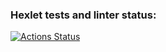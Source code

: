 ### Hexlet tests and linter status:
[![Actions Status](https://github.com/user-3a9afc676c66a4ad/frontend-project-46/actions/workflows/hexlet-check.yml/badge.svg)](https://github.com/user-3a9afc676c66a4ad/frontend-project-46/actions)